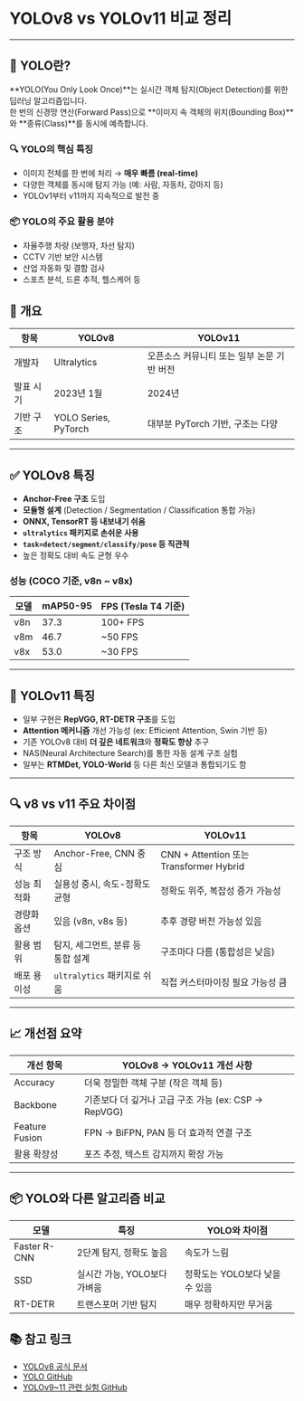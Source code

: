 # YOLOv8 vs YOLOv11 비교 정리
---

## 🧠 YOLO란?

**YOLO(You Only Look Once)**는 실시간 객체 탐지(Object Detection)를 위한 딥러닝 알고리즘입니다.  
한 번의 신경망 연산(Forward Pass)으로 **이미지 속 객체의 위치(Bounding Box)**와 **종류(Class)**를 동시에 예측합니다.

### 🔍 YOLO의 핵심 특징

- 이미지 전체를 한 번에 처리 → **매우 빠름 (real-time)**
- 다양한 객체를 동시에 탐지 가능 (예: 사람, 자동차, 강아지 등)
- YOLOv1부터 v11까지 지속적으로 발전 중

### 📦 YOLO의 주요 활용 분야

- 자율주행 차량 (보행자, 차선 탐지)
- CCTV 기반 보안 시스템
- 산업 자동화 및 결함 검사
- 스포츠 분석, 드론 추적, 헬스케어 등


## 📌 개요

| 항목       | YOLOv8                        | YOLOv11                                     |
|------------|-------------------------------|---------------------------------------------|
| 개발자     | Ultralytics                   | 오픈소스 커뮤니티 또는 일부 논문 기반 버전 |
| 발표 시기  | 2023년 1월                    | 2024년                                    |
| 기반 구조  | YOLO Series, PyTorch          | 대부분 PyTorch 기반, 구조는 다양            |

---

## ✅ YOLOv8 특징

- **Anchor-Free 구조** 도입  
- **모듈형 설계** (Detection / Segmentation / Classification 통합 가능)  
- **ONNX, TensorRT 등 내보내기 쉬움**  
- **`ultralytics` 패키지로 손쉬운 사용**  
- **`task=detect/segment/classify/pose` 등 직관적**  
- 높은 정확도 대비 속도 균형 우수  

### 성능 (COCO 기준, v8n ~ v8x)

| 모델 | mAP50-95 | FPS (Tesla T4 기준) |
|------|----------|----------------------|
| v8n  | 37.3     | 100+ FPS             |
| v8m  | 46.7     | ~50 FPS              |
| v8x  | 53.0     | ~30 FPS              |

---

## 🚀 YOLOv11 특징 
- 일부 구현은 **RepVGG, RT-DETR 구조**를 도입
- **Attention 메커니즘** 개선 가능성 (ex: Efficient Attention, Swin 기반 등)
- 기존 YOLOv8 대비 **더 깊은 네트워크**와 **정확도 향상** 추구
- NAS(Neural Architecture Search)를 통한 자동 설계 구조 실험
- 일부는 **RTMDet, YOLO-World** 등 다른 최신 모델과 통합되기도 함

---

## 🔍 v8 vs v11 주요 차이점

| 항목           | YOLOv8                           | YOLOv11                                 |
|----------------|----------------------------------|------------------------------------------|
| 구조 방식       | Anchor-Free, CNN 중심            | CNN + Attention 또는 Transformer Hybrid |
| 성능 최적화     | 실용성 중시, 속도-정확도 균형    | 정확도 위주, 복잡성 증가 가능성         |
| 경량화 옵션     | 있음 (v8n, v8s 등)               | 추후 경량 버전 가능성 있음               |
| 활용 범위       | 탐지, 세그먼트, 분류 등 통합 설계 | 구조마다 다름 (통합성은 낮음)           |
| 배포 용이성     | `ultralytics` 패키지로 쉬움       | 직접 커스터마이징 필요 가능성 큼         |

---

## 📈 개선점 요약

| 개선 항목       | YOLOv8 → YOLOv11 개선 사항            |
|----------------|----------------------------------------|
| Accuracy       | 더욱 정밀한 객체 구분 (작은 객체 등)    |
| Backbone       | 기존보다 더 깊거나 고급 구조 가능 (ex: CSP → RepVGG) |
| Feature Fusion | FPN → BiFPN, PAN 등 더 효과적 연결 구조 |
| 활용 확장성     | 포즈 추정, 텍스트 감지까지 확장 가능     |

---
## 📦 YOLO와 다른 알고리즘 비교 
| 모델           | 특징                 | YOLO와 차이점           |
| ------------ | ------------------ | ------------------- |
| Faster R-CNN | 2단계 탐지, 정확도 높음     | 속도가 느림              |
| SSD          | 실시간 가능, YOLO보다 가벼움 | 정확도는 YOLO보다 낮을 수 있음 |
| RT-DETR      | 트랜스포머 기반 탐지        | 매우 정확하지만 무거움        |


## 📚 참고 링크

- [YOLOv8 공식 문서](https://docs.ultralytics.com/)
- [YOLO GitHub](https://github.com/ultralytics/ultralytics)
- [YOLOv9~11 관련 실험 GitHub](https://github.com/WongKinYiu)
  




